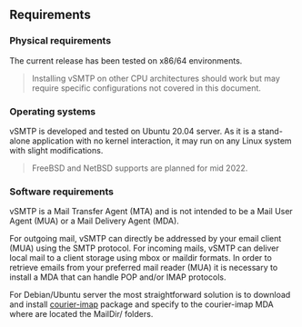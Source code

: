 ## Requirements

### Physical requirements

The current release has been tested on x86/64 environments.
> Installing vSMTP on other CPU architectures should work but may require specific configurations not covered in this document.

### Operating systems

vSMTP is developed and tested on Ubuntu 20.04 server.
As it is a stand-alone application with no kernel interaction, it may run on any Linux system with slight modifications.

> FreeBSD and NetBSD supports are planned for mid 2022.

###  Software requirements

vSMTP is a Mail Transfer Agent (MTA) and is not intended to be a Mail User Agent (MUA) or a Mail Delivery Agent (MDA).

For outgoing mail, vSMTP can directly be addressed by your email client (MUA) using the SMTP protocol. For incoming mails, vSMTP can deliver local mail to a client storage using mbox or maildir formats. In order to retrieve emails from your preferred mail reader (MUA) it is necessary to install a MDA that can handle POP and/or IMAP protocols.

For Debian/Ubuntu server the most straightforward solution is to download and install [courier-imap](https://packages.debian.org/search?keywords=courier-imap) package and specify to the courier-imap MDA where are located the MailDir/ folders.